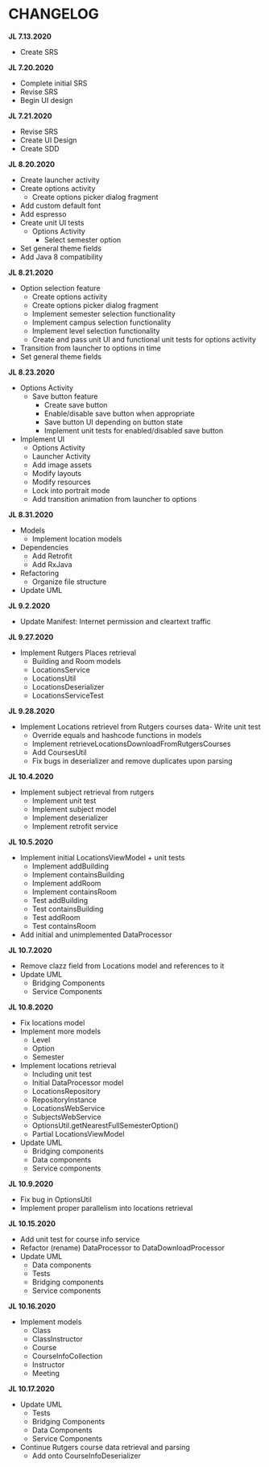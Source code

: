 # CHANGELOG

__JL 7.13.2020__

- Create SRS

__JL 7.20.2020__

- Complete initial SRS
- Revise SRS
- Begin UI design

__JL 7.21.2020__

- Revise SRS
- Create UI Design
- Create SDD

__JL 8.20.2020__

- Create launcher activity
- Create options activity
    - Create options picker dialog fragment
- Add custom default font
- Add espresso
- Create unit UI tests
    - Options Activity
        - Select semester option
- Set general theme fields
- Add Java 8 compatibility

__JL 8.21.2020__

- Option selection feature
    - Create options activity
    - Create options picker dialog fragment
    - Implement semester selection functionality
    - Implement campus selection functionality
    - Implement level selection functionality
    - Create and pass unit UI and functional unit tests for options activity
- Transition from launcher to options in time
- Set general theme fields

__JL 8.23.2020__

- Options Activity
    - Save button feature
        - Create save button
        - Enable/disable save button when appropriate
        - Save button UI depending on button state
        - Implement unit tests for enabled/disabled save button
- Implement UI
    - Options Activity
    - Launcher Activity
    - Add image assets
    - Modify layouts
    - Modify resources
    - Lock into portrait mode
    - Add transition animation from launcher to options

__JL 8.31.2020__

- Models
    - Implement location models
- Dependencies
    - Add Retrofit
    - Add RxJava
- Refactoring
    - Organize file structure
- Update UML

__JL 9.2.2020__

- Update Manifest: Internet permission and cleartext traffic

__JL 9.27.2020__

- Implement Rutgers Places retrieval
    - Building and Room models
    - LocationsService
    - LocationsUtil
    - LocationsDeserializer
    - LocationsServiceTest

__JL 9.28.2020__

- Implement Locations retrievel from Rutgers courses data- Write unit test
    - Override equals and hashcode functions in models
    - Implement retrieveLocationsDownloadFromRutgersCourses
    - Add CoursesUtil
    - Fix bugs in deserializer and remove duplicates upon parsing

__JL 10.4.2020__

- Implement subject retrieval from rutgers
    - Implement unit test
    - Implement subject model
    - Implement deserializer
    - Implement retrofit service

__JL 10.5.2020__

- Implement initial LocationsViewModel + unit tests
    - Implement addBuilding
    - Implement containsBuilding
    - Implement addRoom
    - Implement containsRoom
    - Test addBuilding
    - Test containsBuilding
    - Test addRoom
    - Test containsRoom
- Add initial and unimplemented DataProcessor

__JL 10.7.2020__

- Remove clazz field from Locations model and references to it
- Update UML
    - Bridging Components
    - Service Components

__JL 10.8.2020__

- Fix locations model
- Implement more models
    - Level
    - Option
    - Semester
- Implement locations retrieval
    - Including unit test
    - Initial DataProcessor model
    - LocationsRepository
    - RepositoryInstance
    - LocationsWebService
    - SubjectsWebService
    - OptionsUtil.getNearestFullSemesterOption()
    - Partial LocationsViewModel
- Update UML
    - Bridging components
    - Data components
    - Service components

__JL 10.9.2020__

- Fix bug in OptionsUtil
- Implement proper parallelism into locations retrieval

__JL 10.15.2020__

- Add unit test for course info service
- Refactor (rename) DataProcessor to DataDownloadProcessor
- Update UML
    - Data components
    - Tests
    - Bridging components
    - Service components

__JL 10.16.2020__

- Implement models
    - Class
    - ClassInstructor
    - Course
    - CourseInfoCollection
    - Instructor
    - Meeting

__JL 10.17.2020__

- Update UML
    - Tests
    - Bridging Components
    - Data Components
    - Service Components
- Continue Rutgers course data retrieval and parsing
    - Add onto CourseInfoDeserializer
